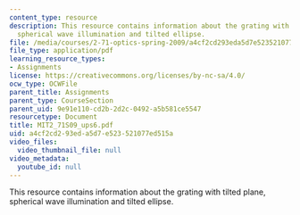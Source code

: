 ```yaml
---
content_type: resource
description: This resource contains information about the grating with tilted plane,
  spherical wave illumination and tilted ellipse.
file: /media/courses/2-71-optics-spring-2009/a4cf2cd293eda5d7e523521077ed515a_MIT2_71S09_ups6.pdf
file_type: application/pdf
learning_resource_types:
- Assignments
license: https://creativecommons.org/licenses/by-nc-sa/4.0/
ocw_type: OCWFile
parent_title: Assignments
parent_type: CourseSection
parent_uid: 9e91e110-cd2b-2d2c-0492-a5b581ce5547
resourcetype: Document
title: MIT2_71S09_ups6.pdf
uid: a4cf2cd2-93ed-a5d7-e523-521077ed515a
video_files:
  video_thumbnail_file: null
video_metadata:
  youtube_id: null
---
```

This resource contains information about the grating with tilted plane, spherical wave illumination and tilted ellipse.